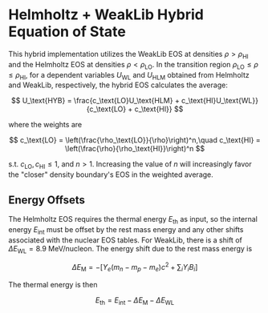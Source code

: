 # Helmholtz + WeakLib Hybrid Equation of State

This hybrid implementation utilizes the WeakLib EOS at densities $\rho > \rho_\text{HI}$ and the Helmholtz EOS at densities $\rho < \rho_\text{LO}$.  In the transition region $\rho_\text{LO} \le \rho \le \rho_\text{HI}$, for a dependent variables $U_\text{WL}$ and $U_\text{HLM}$ obtained from Helmholtz and WeakLib, respectively, the hybrid EOS calculates the average:

$$
   U_\text{HYB} = \frac{c_\text{LO}U_\text{HLM} + c_\text{HI}U_\text{WL}}{c_\text{LO} + c_\text{HI}}
$$

where the weights are

$$
   c_\text{LO} = \left(\frac{\rho_\text{LO}}{\rho}\right)^n,\quad c_\text{HI} = \left(\frac{\rho}{\rho_\text{HI}}\right)^n
$$

s.t. $c_\text{LO},c_\text{HI} \le 1$, and $n > 1$.  Increasing the value of $n$ will increasingly favor the "closer" density boundary's EOS in the weighted average.

## Energy Offsets

The Helmholtz EOS requires the thermal energy $E_\text{th}$ as input, so the internal energy $E_\text{int}$ must be offset by the rest mass energy and any other shifts associated with the nuclear EOS tables.  For WeakLib, there is a shift of $\Delta E_\text{WL} = 8.9$ MeV/nucleon.  The energy shift due to the rest mass energy is

$$
   \Delta E_\text{M} = -\left[Y_e(m_n - m_p - m_e)c^2 + \sum_i Y_i B_i\right]
$$

The thermal energy is then

$$
   E_\text{th} = E_\text{int} - \Delta E_\text{M} - \Delta E_\text{WL}
$$
